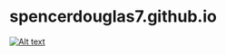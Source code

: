 # spencerdouglas7.github.io

[![Alt text](https://img.youtube.com/vi/JgYEQMiKT60/0.jpg)](https://www.youtube.com/watch?v=JgYEQMiKT60)
